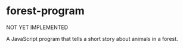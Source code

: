 # forest-program

NOT YET IMPLEMENTED

A JavaScript program that tells a short story about animals in a forest.
